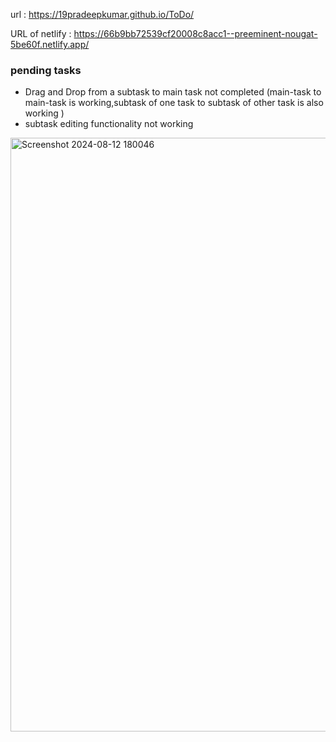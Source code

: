 url : https://19pradeepkumar.github.io/ToDo/

URL of netlify : https://66b9bb72539cf20008c8acc1--preeminent-nougat-5be60f.netlify.app/

<h3>pending tasks </h3>
<ul>
<li>Drag and Drop from a subtask to main task not completed (main-task to main-task is working,subtask of one task to subtask of other task is also working )</li>
<li>subtask editing functionality not working</li>
</ul>

<img width="950" alt="Screenshot 2024-08-12 180046" src="https://github.com/user-attachments/assets/6990b46d-a9a6-4f11-96e5-824bcabd4f60">
